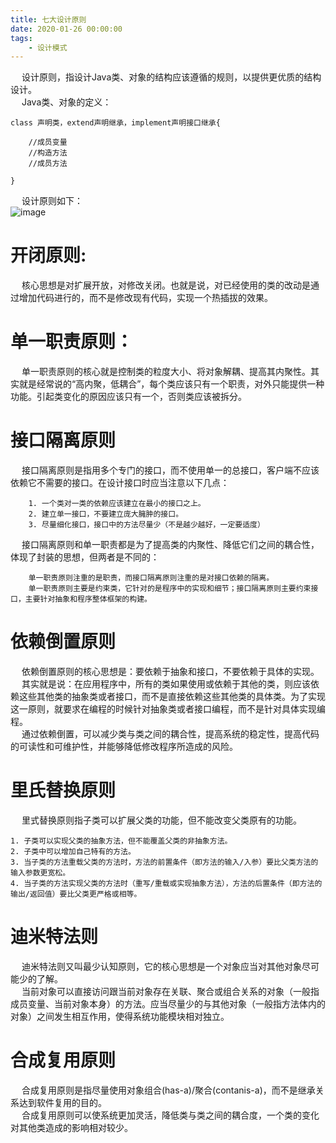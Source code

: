 ```yaml
---
title: 七大设计原则
date: 2020-01-26 00:00:00
tags:
    - 设计模式
---
```


&emsp; 设计原则，指设计Java类、对象的结构应该遵循的规则，以提供更优质的结构设计。  
&emsp; Java类、对象的定义：  
```
class 声明类，extend声明继承，implement声明接口继承{  

	//成员变量
	//构造方法
	//成员方法

}
```

&emsp; 设计原则如下：  
![image](https://gitee.com/wt1814/pic-host/raw/master/images/java/Design/design-3.png)  

# 开闭原则:  
&emsp; 核心思想是对扩展开放，对修改关闭。也就是说，对已经使用的类的改动是通过增加代码进行的，而不是修改现有代码，实现一个热插拔的效果。  

# 单一职责原则：  
&emsp; 单一职责原则的核心就是控制类的粒度大小、将对象解耦、提高其内聚性。其实就是经常说的“高内聚，低耦合”，每个类应该只有一个职责，对外只能提供一种功能。引起类变化的原因应该只有一个，否则类应该被拆分。  

# 接口隔离原则  
&emsp; 接口隔离原则是指用多个专门的接口，而不使用单一的总接口，客户端不应该依赖它不需要的接口。在设计接口时应当注意以下几点：  

        1. 一个类对一类的依赖应该建立在最小的接口之上。  
        2. 建立单一接口，不要建立庞大臃肿的接口。  
        3. 尽量细化接口，接口中的方法尽量少（不是越少越好，一定要适度）  
&emsp; 接口隔离原则和单一职责都是为了提高类的内聚性、降低它们之间的耦合性，体现了封装的思想，但两者是不同的：  

        单一职责原则注重的是职责，而接口隔离原则注重的是对接口依赖的隔离。  
        单一职责原则主要是约束类，它针对的是程序中的实现和细节；接口隔离原则主要约束接口，主要针对抽象和程序整体框架的构建。  

# 依赖倒置原则  
&emsp; 依赖倒置原则的核心思想是：要依赖于抽象和接口，不要依赖于具体的实现。  
&emsp; 其实就是说：在应用程序中，所有的类如果使用或依赖于其他的类，则应该依赖这些其他类的抽象类或者接口，而不是直接依赖这些其他类的具体类。为了实现这一原则，就要求在编程的时候针对抽象类或者接口编程，而不是针对具体实现编程。  
&emsp; 通过依赖倒置，可以减少类与类之间的耦合性，提高系统的稳定性，提高代码的可读性和可维护性，并能够降低修改程序所造成的风险。  

# 里氏替换原则  
&emsp; 里式替换原则指子类可以扩展父类的功能，但不能改变父类原有的功能。  

    1. 子类可以实现父类的抽象方法，但不能覆盖父类的非抽象方法。  
    2. 子类中可以增加自己特有的方法。  
    3. 当子类的方法重载父类的方法时，方法的前置条件（即方法的输入/入参）要比父类方法的输入参数更宽松。  
    4. 当子类的方法实现父类的方法时（重写/重载或实现抽象方法），方法的后置条件（即方法的输出/返回值）要比父类更严格或相等。  

# 迪米特法则  
&emsp; 迪米特法则又叫最少认知原则，它的核心思想是一个对象应当对其他对象尽可能少的了解。  
&emsp; 当前对象可以直接访问跟当前对象存在关联、聚合或组合关系的对象（一般指成员变量、当前对象本身）的方法。应当尽量少的与其他对象（一般指方法体内的对象）之间发生相互作用，使得系统功能模块相对独立。  

# 合成复用原则  
&emsp; 合成复用原则是指尽量使用对象组合(has-a)/聚合(contanis-a)，而不是继承关系达到软件复用的目的。  
&emsp; 合成复用原则可以使系统更加灵活，降低类与类之间的耦合度，一个类的变化对其他类造成的影响相对较少。  

